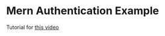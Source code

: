 # Mern Authentication Example

Tutorial for [this video](https://www.youtube.com/watch?v=jU7F7w73OxU)
